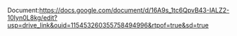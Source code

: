 Document:https://docs.google.com/document/d/16A9s_1tc6QpvB43-IALZ2-10Iyn0L8kg/edit?usp=drive_link&ouid=115453260355758494996&rtpof=true&sd=true
